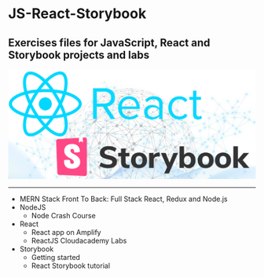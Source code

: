 # JS-React-Storybook
## Exercises files for JavaScript, React and Storybook projects and labs

![react_storybook](react_storybook.png)

---
* MERN Stack Front To Back: Full Stack React, Redux and Node.js
* NodeJS
  * Node Crash Course
* React
  * React app on Amplify
  * ReactJS Cloudacademy Labs
* Storybook
  * Getting started
  * React Storybook tutorial

